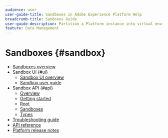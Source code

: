 ```yaml
---
audience: user
user-guide-title: Sandboxes in Adobe Experience Platform Help
breadcrumb-title: Sandoxes Guide
user-guide-description: Partition a Platform instance into virtual environments for development, testing, and application deployment.
feature: Data Management
---
```


# Sandboxes {#sandbox}

* [Sandboxes overview](home.md)
* Sandbox UI {#ui}
  * [Sandbox UI overview](ui/overview.md)
  * [Sandbox user guide](ui/user-guide.md)
* Sandbox API {#api}
  * [Overview](api/overview.md)
  * [Getting started](api/getting-started.md)
  * [Root](api/root.md)
  * [Sandboxes](api/sandboxes.md)
  * [Types](api/types.md)
* [Troubleshooting guide](troubleshooting-guide.md)
* [API reference](https://www.adobe.io/apis/experienceplatform/home/api-reference.html#!acpdr/swagger-specs/sandbox-api.yaml)
* [Platform release notes](https://www.adobe.com/go/platform-release-notes-en)